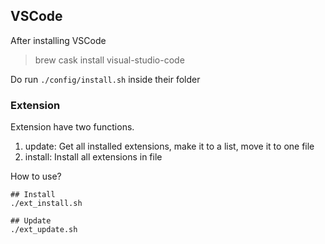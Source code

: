 ## VSCode

After installing VSCode

> brew cask install visual-studio-code

Do run `./config/install.sh` inside their folder 

### Extension

Extension have two functions.

1. update: Get all installed extensions, make it to a list, move it to one file
2. install: Install all extensions in file

How to use?

```
## Install
./ext_install.sh

## Update
./ext_update.sh 
```

